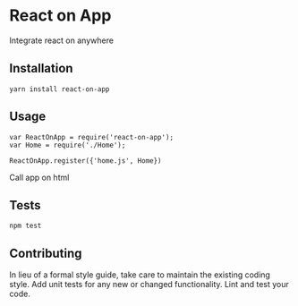 React on App
=========

Integrate react on anywhere

## Installation

  `yarn install react-on-app`

## Usage

    var ReactOnApp = require('react-on-app');
    var Home = require('./Home');

    ReactOnApp.register({'home.js', Home})
  
  
  Call app on html
  <div id="app"></div>
  <script>
  	ReactOnApp.render({
  		domId: 'app',
  		name: 'home.js'
  	})
  </script>


## Tests

  `npm test`

## Contributing

In lieu of a formal style guide, take care to maintain the existing coding style. Add unit tests for any new or changed functionality. Lint and test your code.